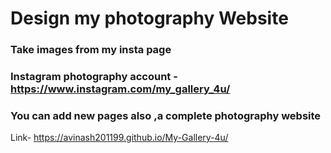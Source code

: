# Design my photography Website

### Take images from my insta page <br>
### Instagram photography account -https://www.instagram.com/my_gallery_4u/
### You can add new pages also ,a complete photography website
Link- https://avinash201199.github.io/My-Gallery-4u/

